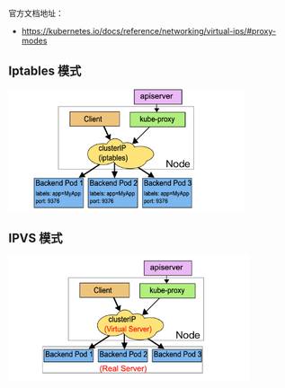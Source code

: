 官方文档地址：

- <https://kubernetes.io/docs/reference/networking/virtual-ips/#proxy-modes>

## Iptables 模式

<img src=".assets/image-20221226173624634.png" alt="image-20221226173624634" style="zoom:67%;" />

## IPVS 模式

<img src=".assets/image-20221226173749101.png" alt="image-20221226173749101" style="zoom: 67%;" />

